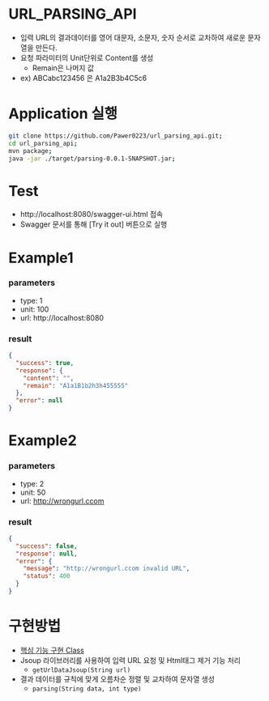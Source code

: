 # URL_PARSING_API

- 입력 URL의 결과데이터를 영어 대문자, 소문자, 숫자 순서로 교차하여 새로운 문자열을 만든다.
- 요청 파라미터의 Unit단위로 Content를 생성
    - Remain은 나머지 값
- ex) ABCabc123456 은 A1a2B3b4C5c6

# Application 실행

``` bash
git clone https://github.com/Pawer0223/url_parsing_api.git;
cd url_parsing_api;
mvn package;
java -jar ./target/parsing-0.0.1-SNAPSHOT.jar;
```

# Test
- http://localhost:8080/swagger-ui.html 접속
- Swagger 문서를 통해 [Try it out] 버튼으로 실행
  
# Example1

### parameters
- type: 1
- unit: 100
- url: http://localhost:8080
    
### result
``` json
{
  "success": true,
  "response": {
    "content": "",
    "remain": "A1a1B1b2h3h455555"
  },
  "error": null
}
```

# Example2

### parameters
- type: 2
- unit: 50
- url: http://wrongurl.ccom

### result
```json
{
  "success": false,
  "response": null,
  "error": {
    "message": "http://wrongurl.ccom invalid URL",
    "status": 400
  }
}
```


# 구현방법
- [핵심 기능 구현 Class](https://github.com/Pawer0223/url_parsing_api/blob/main/src/main/java/com/example/parsing/utils/ParsingUtils.java)
- Jsoup 라이브러리를 사용하여 입력 URL 요청 및 Html태그 제거 기능 처리
    - `getUrlDataJsoup(String url)`
- 결과 데이터를 규칙에 맞게 오름차순 정렬 및 교차하여 문자열 생성
    - `parsing(String data, int type)`
